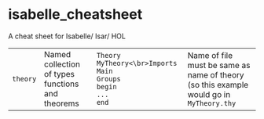 # isabelle_cheatsheet
A cheat sheet for Isabelle/ Isar/ HOL

|   |   |   |   |
|---|---|---|---|
|`theory`|Named collection of types functions and theorems| <code>Theory MyTheory<\br>Imports Main Groups<br>begin<br>...<br>end<code>|Name of file must be same as name of theory (so this example would go in `MyTheory.thy`|
